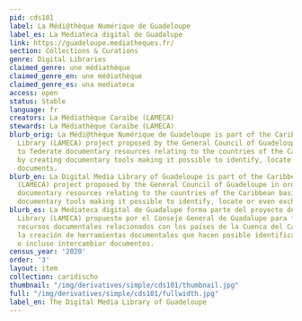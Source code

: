 ```yaml
---
pid: cds101
label: La Médi@thèque Numérique de Guadeloupe
label_es: La Mediateca digital de Guadalupe
link: https://guadeloupe.mediatheques.fr/
section: Collections & Curations
genre: Digital Libraries
claimed_genre: une médiathèque
claimed_genre_en: une médiathèque
claimed_genre_es: una mediateca
access: open
status: Stable
language: fr
creators: La Médiathèque Caraïbe (LAMECA)
stewards: La Médiathèque Caraïbe (LAMECA)
blurb_orig: La Médi@thèque Numérique de Guadeloupe is part of the Caribbean Media
  Library (LAMECA) project proposed by the General Council of Guadeloupe in order
  to federate documentary resources relating to the countries of the Caribbean basin
  by creating documentary tools making it possible to identify, locate or even exchange
  documents.
blurb_en: La Digital Media Library of Guadeloupe is part of the Caribbean Media Library
  (LAMECA) project proposed by the General Council of Guadeloupe in order to federate
  documentary resources relating to the countries of the Caribbean basin by creating
  documentary tools making it possible to identify, locate or even exchange documents.
blurb_es: La Mediateca digital de Guadalupe forma parte del proyecto del Caribe Media
  Library (LAMECA) propuesto por el Consejo General de Guadalupe para federar los
  recursos documentales relacionados con los países de la Cuenca del Caribe mediante
  la creación de herramientas documentales que hacen posible identificar, localizar
  o incluso intercambiar documentos.
census_year: '2020'
order: '3'
layout: item
collection: caridischo
thumbnail: "/img/derivatives/simple/cds101/thumbnail.jpg"
full: "/img/derivatives/simple/cds101/fullwidth.jpg"
label_en: The Digital Media Library of Guadeloupe
---
```


